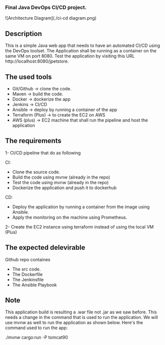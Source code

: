 ### Final Java DevOps CI/CD project.
![Architecture Diagram](./ci-cd diagram.png)

## Description 

This is a simple Java web app that needs to have an automated CI/CD using the DevOps toolset. The Application shall be running as a container on the same VM on port 8080. Test the application by visiting this URL http://localhost:8080/jpetstore.

## The used tools

- Git/Github -> clone the code.
- Maven -> build the code.
- Docker -> dockerize the app
- Jenkins -> CI/CD
- Ansible -> deploy by running a container of the app
- Terraform (Plus) -> to create the EC2 on AWS 
- AWS (plus) -> EC2 machine that shall run the pipeline and host the application

## The requirements

1- CI/CD pipeline that do as following 

CI:
- Clone the source code.
- Build the code using mvnw (already in the repo)
- Test the code using mvnw (already in the repo)
- Dockerize the application and push it to dockerhub

CD:
- Deploy the application by running a container from the image using Ansible.
- Apply the monitoring on the machine using Prometheus. 

2- Create the EC2 instance using terraform instead of using the local VM (Plus)

## The expected delevirable

Github repo containes 
- The src code.
- The Dockerfile
- The Jenkinsfile
- The Ansible Playbook

## Note 

This application build is resulting a .war file not .jar as we saw before. This needs a change in the command that is used to run the application. We will use mvnw as well to run the application as shown below. Here's the command used to run the app:

./mvnw cargo:run -P tomcat90
